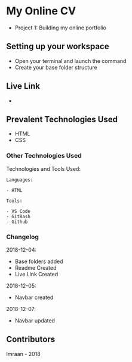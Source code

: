 # My Online CV
- Project 1: Building my online portfolio

## Setting up your workspace

- Open your terminal and launch the command
- Create your base folder structure

## Live Link

-

## Prevalent Technologies Used

 - HTML
 - CSS


### Other Technologies Used

Technologies and Tools Used:

```
Languages:

- HTML

```
```
Tools:

- VS Code
- GitBash
- Github

```

### Changelog

2018-12-04:
- Base folders added
- Readme Created
- Live Link Created

2018-12-05:
- Navbar created

2018-12-07:
- Navbar updated

## Contributors

Imraan - 2018
